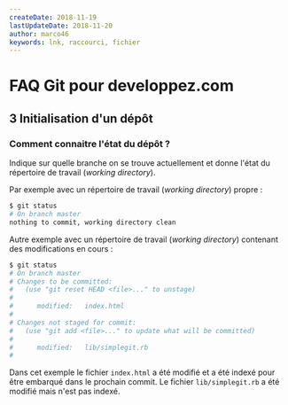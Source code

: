 ```yaml
---
createDate: 2018-11-19
lastUpdateDate: 2018-11-20
author: marco46
keywords: lnk, raccourci, fichier
---
```


# FAQ Git pour developpez.com

## 3 Initialisation d'un dépôt

### Comment connaitre l'état du dépôt ?

Indique sur quelle branche on se trouve actuellement et donne l'état du répertoire de travail (*working directory*).

Par exemple avec un répertoire de travail (*working directory*) propre :

```bash
$ git status
# On branch master
nothing to commit, working directory clean
```

Autre exemple avec un répertoire de travail (*working directory*) contenant des modifications en cours :

```bash
$ git status
# On branch master
# Changes to be committed:
#   (use "git reset HEAD <file>..." to unstage)
#
#      modified:   index.html
#
# Changes not staged for commit:
#   (use "git add <file>..." to update what will be committed)
#
#      modified:   lib/simplegit.rb
#
```

Dans cet exemple le fichier `index.html` a été modifié et a été indexé pour être embarqué dans le prochain commit. Le fichier `lib/simplegit.rb` a été modifié mais n'est pas indexé.
